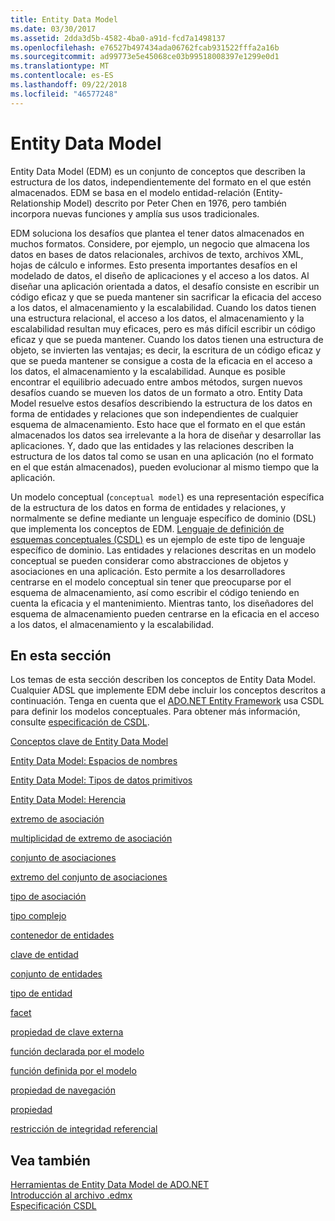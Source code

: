 ```yaml
---
title: Entity Data Model
ms.date: 03/30/2017
ms.assetid: 2dda3d5b-4582-4ba0-a91d-fcd7a1498137
ms.openlocfilehash: e76527b497434ada06762fcab931522fffa2a16b
ms.sourcegitcommit: ad99773e5e45068ce03b99518008397e1299e0d1
ms.translationtype: MT
ms.contentlocale: es-ES
ms.lasthandoff: 09/22/2018
ms.locfileid: "46577248"
---
```

# <a name="entity-data-model"></a>Entity Data Model
Entity Data Model (EDM) es un conjunto de conceptos que describen la estructura de los datos, independientemente del formato en el que estén almacenados. EDM se basa en el modelo entidad-relación (Entity-Relationship Model) descrito por Peter Chen en 1976, pero también incorpora nuevas funciones y amplía sus usos tradicionales.  
  
 EDM soluciona los desafíos que plantea el tener datos almacenados en muchos formatos. Considere, por ejemplo, un negocio que almacena los datos en bases de datos relacionales, archivos de texto, archivos XML, hojas de cálculo e informes. Esto presenta importantes desafíos en el modelado de datos, el diseño de aplicaciones y el acceso a los datos. Al diseñar una aplicación orientada a datos, el desafío consiste en escribir un código eficaz y que se pueda mantener sin sacrificar la eficacia del acceso a los datos, el almacenamiento y la escalabilidad. Cuando los datos tienen una estructura relacional, el acceso a los datos, el almacenamiento y la escalabilidad resultan muy eficaces, pero es más difícil escribir un código eficaz y que se pueda mantener. Cuando los datos tienen una estructura de objeto, se invierten las ventajas; es decir, la escritura de un código eficaz y que se pueda mantener se consigue a costa de la eficacia en el acceso a los datos, el almacenamiento y la escalabilidad. Aunque es posible encontrar el equilibrio adecuado entre ambos métodos, surgen nuevos desafíos cuando se mueven los datos de un formato a otro. Entity Data Model resuelve estos desafíos describiendo la estructura de los datos en forma de entidades y relaciones que son independientes de cualquier esquema de almacenamiento. Esto hace que el formato en el que están almacenados los datos sea irrelevante a la hora de diseñar y desarrollar las aplicaciones. Y, dado que las entidades y las relaciones describen la estructura de los datos tal como se usan en una aplicación (no el formato en el que están almacenados), pueden evolucionar al mismo tiempo que la aplicación.  
  
 Un modelo conceptual (`conceptual model`) es una representación específica de la estructura de los datos en forma de entidades y relaciones, y normalmente se define mediante un lenguaje específico de dominio (DSL) que implementa los conceptos de EDM. [Lenguaje de definición de esquemas conceptuales (CSDL)](../../../../docs/framework/data/adonet/ef/language-reference/csdl-specification.md) es un ejemplo de este tipo de lenguaje específico de dominio. Las entidades y relaciones descritas en un modelo conceptual se pueden considerar como abstracciones de objetos y asociaciones en una aplicación. Esto permite a los desarrolladores centrarse en el modelo conceptual sin tener que preocuparse por el esquema de almacenamiento, así como escribir el código teniendo en cuenta la eficacia y el mantenimiento. Mientras tanto, los diseñadores del esquema de almacenamiento pueden centrarse en la eficacia en el acceso a los datos, el almacenamiento y la escalabilidad.  
  
## <a name="in-this-section"></a>En esta sección  
 Los temas de esta sección describen los conceptos de Entity Data Model. Cualquier ADSL que implemente EDM debe incluir los conceptos descritos a continuación. Tenga en cuenta que el [ADO.NET Entity Framework](../../../../docs/framework/data/adonet/ef/index.md) usa CSDL para definir los modelos conceptuales. Para obtener más información, consulte [especificación de CSDL](../../../../docs/framework/data/adonet/ef/language-reference/csdl-specification.md).  
  
 [Conceptos clave de Entity Data Model](../../../../docs/framework/data/adonet/entity-data-model-key-concepts.md)  
  
 [Entity Data Model: Espacios de nombres](../../../../docs/framework/data/adonet/entity-data-model-namespaces.md)  
  
 [Entity Data Model: Tipos de datos primitivos](../../../../docs/framework/data/adonet/entity-data-model-primitive-data-types.md)  
  
 [Entity Data Model: Herencia](../../../../docs/framework/data/adonet/entity-data-model-inheritance.md)  
  
 [extremo de asociación](../../../../docs/framework/data/adonet/association-end.md)  
  
 [multiplicidad de extremo de asociación](../../../../docs/framework/data/adonet/association-end-multiplicity.md)  
  
 [conjunto de asociaciones](../../../../docs/framework/data/adonet/association-set.md)  
  
 [extremo del conjunto de asociaciones](../../../../docs/framework/data/adonet/association-set-end.md)  
  
 [tipo de asociación](../../../../docs/framework/data/adonet/association-type.md)  
  
 [tipo complejo](../../../../docs/framework/data/adonet/complex-type.md)  
  
 [contenedor de entidades](../../../../docs/framework/data/adonet/entity-container.md)  
  
 [clave de entidad](../../../../docs/framework/data/adonet/entity-key.md)  
  
 [conjunto de entidades](../../../../docs/framework/data/adonet/entity-set.md)  
  
 [tipo de entidad](../../../../docs/framework/data/adonet/entity-type.md)  
  
 [facet](../../../../docs/framework/data/adonet/facet.md)  
  
 [propiedad de clave externa](../../../../docs/framework/data/adonet/foreign-key-property.md)  
  
 [función declarada por el modelo](../../../../docs/framework/data/adonet/model-declared-function.md)  
  
 [función definida por el modelo](../../../../docs/framework/data/adonet/model-defined-function.md)  
  
 [propiedad de navegación](../../../../docs/framework/data/adonet/navigation-property.md)  
  
 [propiedad](../../../../docs/framework/data/adonet/property.md)  
  
 [restricción de integridad referencial](../../../../docs/framework/data/adonet/referential-integrity-constraint.md)  
  
## <a name="see-also"></a>Vea también  
 [Herramientas de Entity Data Model de ADO.NET](https://msdn.microsoft.com/library/91076853-0881-421b-837a-f582f36be527)  
 [Introducción al archivo .edmx](https://msdn.microsoft.com/library/f4c8e7ce-1db6-417e-9759-15f8b55155d4)  
 [Especificación CSDL](../../../../docs/framework/data/adonet/ef/language-reference/csdl-specification.md)
